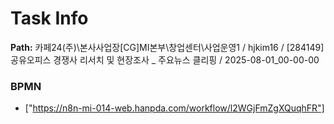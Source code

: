 # Task Info

**Path:** 카페24(주)\본사사업장\[CG]MI본부\창업센터\사업운영1 / hjkim16 / [284149] 공유오피스 경쟁사 리서치 및 현장조사 _ 주요뉴스 클리핑 / 2025-08-01_00-00-00

### BPMN
- ["https://n8n-mi-014-web.hanpda.com/workflow/l2WGjFmZgXQuqhFR"]

